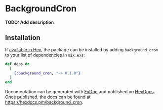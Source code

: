 # BackgroundCron

**TODO: Add description**

## Installation

If [available in Hex](https://hex.pm/docs/publish), the package can be installed
by adding `background_cron` to your list of dependencies in `mix.exs`:

```elixir
def deps do
  [
    {:background_cron, "~> 0.1.0"}
  ]
end
```

Documentation can be generated with [ExDoc](https://github.com/elixir-lang/ex_doc)
and published on [HexDocs](https://hexdocs.pm). Once published, the docs can
be found at <https://hexdocs.pm/background_cron>.
